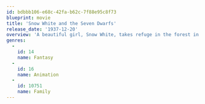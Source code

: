 ```yaml
---
id: bdbbb106-e68c-42fa-b62c-7f88e95c8f73
blueprint: movie
title: 'Snow White and the Seven Dwarfs'
release_date: '1937-12-20'
overview: 'A beautiful girl, Snow White, takes refuge in the forest in the house of seven dwarfs to hide from her stepmother, the wicked Queen. The Queen is jealous because she wants to be known as "the fairest in the land," and Snow White''s beauty surpasses her own.'
genres:
  -
    id: 14
    name: Fantasy
  -
    id: 16
    name: Animation
  -
    id: 10751
    name: Family
---
```

